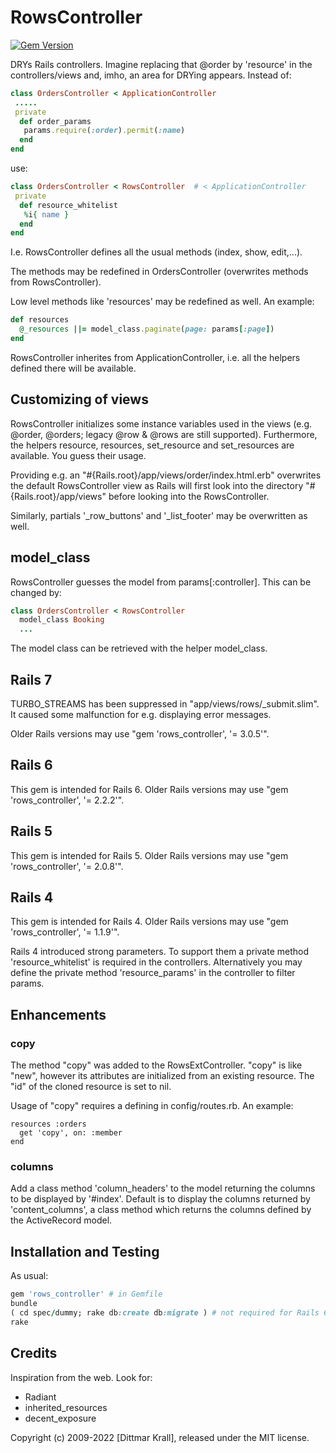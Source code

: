 # RowsController
[![Gem Version](https://badge.fury.io/rb/rows_controller.svg)](https://badge.fury.io/rb/rows_controller)

DRYs Rails controllers. Imagine replacing that @order by 'resource' in the
controllers/views and, imho, an area for DRYing appears.
Instead of:

~~~ruby
class OrdersController < ApplicationController
 .....
 private
  def order_params
   params.require(:order).permit(:name)
  end
end
~~~

use:

~~~ruby
class OrdersController < RowsController  # < ApplicationController
 private
  def resource_whitelist
   %i{ name }
  end
end
~~~

I.e. RowsController defines all the usual methods (index, show, edit,...).

The methods may be redefined in OrdersController
(overwrites methods from RowsController).

Low level methods like 'resources' may be redefined as well.
An example:

~~~ruby
def resources
  @_resources ||= model_class.paginate(page: params[:page])
end
~~~

RowsController inherites from ApplicationController, i.e. all the helpers
defined there will be available.


## Customizing of views

RowsController initializes some instance variables used in the views
(e.g. @order, @orders; legacy @row & @rows are still supported).
Furthermore, the helpers resource, resources, set_resource and
set_resources are available. You guess their usage.

Providing e.g. an "#{Rails.root}/app/views/order/index.html.erb"
overwrites the default RowsController view as Rails will first look
into the directory "#{Rails.root}/app/views" before looking
into the RowsController.

Similarly, partials '\_row\_buttons' and '\_list\_footer' may be overwritten
as well.


## model_class

RowsController guesses the model from params[:controller]. This can
be changed by:

~~~ruby
class OrdersController < RowsController
  model_class Booking
  ...
~~~

The model class can be retrieved with the helper model_class.


Rails 7
-------

TURBO_STREAMS has been suppressed in "app/views/rows/_submit.slim".
It caused some malfunction for e.g. displaying error messages.

Older Rails versions may use "gem 'rows_controller', '= 3.0.5'".


## Rails 6

This gem is intended for Rails 6.
Older Rails versions may use "gem 'rows_controller', '= 2.2.2'".


## Rails 5

This gem is intended for Rails 5.
Older Rails versions may use "gem 'rows_controller', '= 2.0.8'".


## Rails 4

This gem is intended for Rails 4.
Older Rails versions may use "gem 'rows_controller', '= 1.1.9'".

Rails 4 introduced strong parameters.
To support them a private method 'resource_whitelist' is required
in the controllers.
Alternatively you may define the private method 'resource_params'
in the controller to filter params.


## Enhancements

### copy

The method "copy" was added to the RowsExtController.
"copy" is like "new", however its attributes are initialized
from an existing resource.
The "id" of the cloned resource is set to nil.

Usage of "copy" requires a defining in config/routes.rb. An example:

    resources :orders
      get 'copy', on: :member
    end

### columns

Add a class method 'column_headers' to the model
returning the columns to be displayed by '#index'.
Default is to display the columns returned by 'content_columns',
a class method which returns the columns defined by the ActiveRecord model.


## Installation and Testing

As usual:

~~~ruby
gem 'rows_controller' # in Gemfile
bundle
( cd spec/dummy; rake db:create db:migrate ) # not required for Rails 6
rake
~~~


## Credits

Inspiration from the web.
Look for:

- Radiant
- inherited_resources
- decent_exposure

Copyright (c) 2009-2022 [Dittmar Krall], released under the MIT license.
